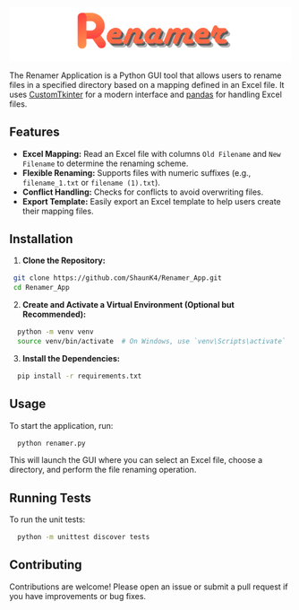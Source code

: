 ![Renamer Banner](/readme_images/Renamer.png)

The Renamer Application is a Python GUI tool that allows users to rename files in a specified directory based on a mapping defined in an Excel file. It uses [CustomTkinter](https://github.com/TomSchimansky/CustomTkinter) for a modern interface and [pandas](https://pandas.pydata.org/) for handling Excel files.

## Features

- **Excel Mapping:** Read an Excel file with columns `Old Filename` and `New Filename` to determine the renaming scheme.
- **Flexible Renaming:** Supports files with numeric suffixes (e.g., `filename_1.txt` or `filename (1).txt`).
- **Conflict Handling:** Checks for conflicts to avoid overwriting files.
- **Export Template:** Easily export an Excel template to help users create their mapping files.

## Installation

1. **Clone the Repository:**

  ```bash
   git clone https://github.com/ShaunK4/Renamer_App.git
   cd Renamer_App
  ```
2. **Create and Activate a Virtual Environment (Optional but Recommended):**

  ```bash
    python -m venv venv
    source venv/bin/activate  # On Windows, use `venv\Scripts\activate`
  ```

3. **Install the Dependencies:**

  ```bash
    pip install -r requirements.txt
  ```

## Usage

To start the application, run:

  ```bash
    python renamer.py
  ```
This will launch the GUI where you can select an Excel file, choose a directory, and perform the file renaming operation.

## Running Tests

To run the unit tests:

  ```bash
    python -m unittest discover tests
  ```

## Contributing

Contributions are welcome! Please open an issue or submit a pull request if you have improvements or bug fixes.
